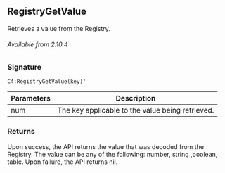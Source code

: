 ## RegistryGetValue

Retrieves a value from the Registry.

###### Available from 2.10.4



### Signature

`C4:RegistryGetValue(key)'
`

|Parameters | Description|
| --- | --- |
| num | The key applicable to the value being retrieved. |



### Returns

Upon success, the API returns the value that was decoded from the Registry. The value can be any of the following: number, string ,boolean, table. Upon failure, the API returns nil.